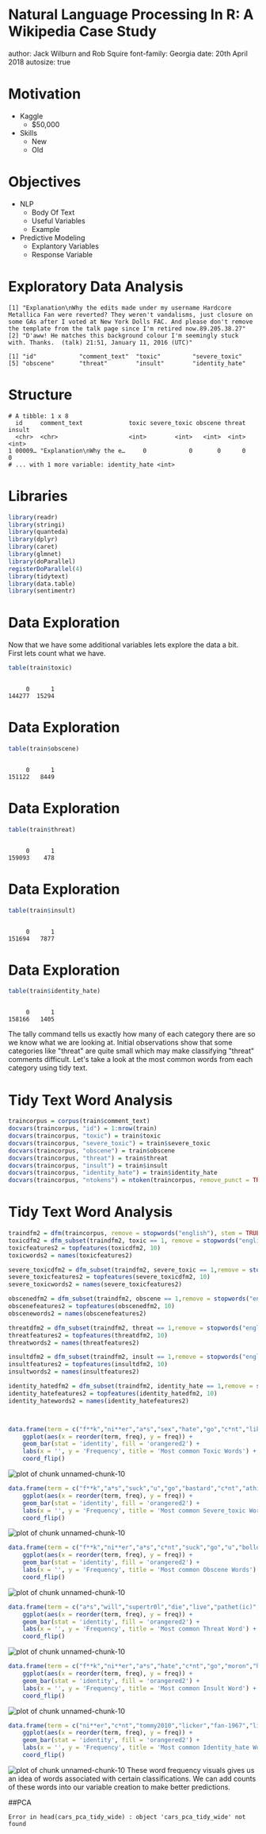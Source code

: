 Natural Language Processing In R: A Wikipedia Case Study
========================================================
author: Jack Wilburn and Rob Squire
font-family: Georgia
date: 20th April 2018
autosize: true

Motivation
========================================================

* Kaggle
  - $50,000
* Skills
  - New
  - Old

Objectives
========================================================

* NLP
  - Body Of Text
  - Useful Variables
  - Example
* Predictive Modeling
  - Explantory Variables
  - Response Variable

Exploratory Data Analysis
========================================================


```
[1] "Explanation\nWhy the edits made under my username Hardcore Metallica Fan were reverted? They weren't vandalisms, just closure on some GAs after I voted at New York Dolls FAC. And please don't remove the template from the talk page since I'm retired now.89.205.38.27"
[2] "D'aww! He matches this background colour I'm seemingly stuck with. Thanks.  (talk) 21:51, January 11, 2016 (UTC)"                                                                                                                                                         
```

```
[1] "id"            "comment_text"  "toxic"         "severe_toxic" 
[5] "obscene"       "threat"        "insult"        "identity_hate"
```

Structure
========================================================


```
# A tibble: 1 x 8
  id     comment_text             toxic severe_toxic obscene threat insult
  <chr>  <chr>                    <int>        <int>   <int>  <int>  <int>
1 00009… "Explanation\nWhy the e…     0            0       0      0      0
# ... with 1 more variable: identity_hate <int>
```


Libraries
========================================================


```r
library(readr)
library(stringi)
library(quanteda)
library(dplyr)
library(caret)
library(glmnet)
library(doParallel)
registerDoParallel(4)
library(tidytext)
library(data.table)
library(sentimentr)
```


Data Exploration
========================================================
Now that we have some additional variables lets explore the data a bit.  
First lets count what we have.

```r
table(train$toxic)
```

```

     0      1 
144277  15294 
```

Data Exploration
========================================================


```r
table(train$obscene)
```

```

     0      1 
151122   8449 
```

Data Exploration
========================================================


```r
table(train$threat)
```

```

     0      1 
159093    478 
```

Data Exploration
========================================================


```r
table(train$insult)
```

```

     0      1 
151694   7877 
```

Data Exploration
========================================================


```r
table(train$identity_hate)
```

```

     0      1 
158166   1405 
```
The tally command tells us exactly how many of each category there are so we know what we are looking at.  Initial observations show that some categories like "threat" are quite small which may make classifying "threat" comments difficult. Let's take a look at the most common words from each category using tidy text.


Tidy Text Word Analysis
========================================================

```r
traincorpus = corpus(train$comment_text)
docvars(traincorpus, "id") = 1:nrow(train)
docvars(traincorpus, "toxic") = train$toxic
docvars(traincorpus, "severe_toxic") = train$severe_toxic
docvars(traincorpus, "obscene") = train$obscene
docvars(traincorpus, "threat") = train$threat
docvars(traincorpus, "insult") = train$insult
docvars(traincorpus, "identity_hate") = train$identity_hate
docvars(traincorpus, "ntokens") = ntoken(traincorpus, remove_punct = TRUE)
```

Tidy Text Word Analysis
========================================================



```r
traindfm2 = dfm(traincorpus, remove = stopwords("english"), stem = TRUE, remove_punct = TRUE)
toxicdfm2 = dfm_subset(traindfm2, toxic == 1, remove = stopwords("english"))
toxicfeatures2 = topfeatures(toxicdfm2, 10)
toxicwords2 = names(toxicfeatures2)

severe_toxicdfm2 = dfm_subset(traindfm2, severe_toxic == 1,remove = stopwords("english"))
severe_toxicfeatures2 = topfeatures(severe_toxicdfm2, 10)
severe_toxicwords2 = names(severe_toxicfeatures2)

obscenedfm2 = dfm_subset(traindfm2, obscene == 1,remove = stopwords("english"))
obscenefeatures2 = topfeatures(obscenedfm2, 10)
obscenewords2 = names(obscenefeatures2)

threatdfm2 = dfm_subset(traindfm2, threat == 1,remove = stopwords("english"))
threatfeatures2 = topfeatures(threatdfm2, 10)
threatwords2 = names(threatfeatures2)

insultdfm2 = dfm_subset(traindfm2, insult == 1,remove = stopwords("english"))
insultfeatures2 = topfeatures(insultdfm2, 10)
insultwords2 = names(insultfeatures2)

identity_hatedfm2 = dfm_subset(traindfm2, identity_hate == 1,remove = stopwords("english"))
identity_hatefeatures2 = topfeatures(identity_hatedfm2, 10)
identity_hatewords2 = names(identity_hatefeatures2)



data.frame(term = c("f**k","ni**er","a*s","sex","hate","go","c*nt","like","suck","moron"), freq = unname(toxicfeatures2)) %>%
    ggplot(aes(x = reorder(term, freq), y = freq)) + 
    geom_bar(stat = 'identity', fill = 'orangered2') + 
    labs(x = '', y = 'Frequency', title = 'Most common Toxic Words') + 
    coord_flip() 
```

![plot of chunk unnamed-chunk-10](UndergraduateReserchFair-figure/unnamed-chunk-10-1.png)

```r
data.frame(term = c("f**k","a*s","suck","u","go","bastard","c*nt","athiest","fire","pro.assad.hannibal911you'r"), freq = unname(severe_toxicfeatures2)) %>%
    ggplot(aes(x = reorder(term, freq), y = freq)) + 
    geom_bar(stat = 'identity', fill = 'orangered2') + 
    labs(x = '', y = 'Frequency', title = 'Most common Severe_toxic Words ') + 
    coord_flip() 
```

![plot of chunk unnamed-chunk-10](UndergraduateReserchFair-figure/unnamed-chunk-10-2.png)

```r
data.frame(term = c("f**k","ni**er","a*s","c*nt","suck","go","u","bollock","d*ckhead","like"), freq = unname(obscenefeatures2)) %>%
    ggplot(aes(x = reorder(term, freq), y = freq)) + 
    geom_bar(stat = 'identity', fill = 'orangered2') + 
    labs(x = '', y = 'Frequency', title = 'Most common Obscene Words') + 
    coord_flip() 
```

![plot of chunk unnamed-chunk-10](UndergraduateReserchFair-figure/unnamed-chunk-10-3.png)

```r
data.frame(term = c("a*s","will","supertr0l","die","live","pathet(ic)","forev(er)","fool","respect","f**k"), freq = unname(threatfeatures2)) %>%
    ggplot(aes(x = reorder(term, freq), y = freq)) + 
    geom_bar(stat = 'identity', fill = 'orangered2') + 
    labs(x = '', y = 'Frequency', title = 'Most common Threat Word') + 
    coord_flip() 
```

![plot of chunk unnamed-chunk-10](UndergraduateReserchFair-figure/unnamed-chunk-10-4.png)

```r
data.frame(term = c("f**k","ni**er","a*s","hate","c*nt","go","moron","hi","u","suck"), freq = unname(insultfeatures2)) %>%
    ggplot(aes(x = reorder(term, freq), y = freq)) + 
    geom_bar(stat = 'identity', fill = 'orangered2') + 
    labs(x = '', y = 'Frequency', title = 'Most common Insult Word') + 
    coord_flip() 
```

![plot of chunk unnamed-chunk-10](UndergraduateReserchFair-figure/unnamed-chunk-10-5.png)

```r
data.frame(term = c("ni**er","c*nt","tommy2010","licker","fan-1967","like","romney","mitt","homo","f**k"), freq = unname(identity_hatefeatures2)) %>%
    ggplot(aes(x = reorder(term, freq), y = freq)) + 
    geom_bar(stat = 'identity', fill = 'orangered2') + 
    labs(x = '', y = 'Frequency', title = 'Most common Identity_hate Word') + 
    coord_flip() 
```

![plot of chunk unnamed-chunk-10](UndergraduateReserchFair-figure/unnamed-chunk-10-6.png)
These word frequency visuals gives us an idea of words associated with certain classifications.  We can add counts of these words into our variable creation to make better predictions.

##PCA




```
Error in head(cars_pca_tidy_wide) : object 'cars_pca_tidy_wide' not found
```
